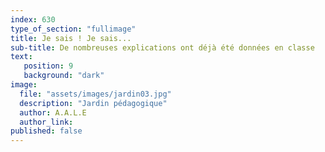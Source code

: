 ```yaml
---
index: 630
type_of_section: "fullimage"
title: Je sais ! Je sais...
sub-title: De nombreuses explications ont déjà été données en classe
text:
   position: 9
   background: "dark"
image:
  file: "assets/images/jardin03.jpg"
  description: "Jardin pédagogique"
  author: A.A.L.E
  author_link: 
published: false
---
```


